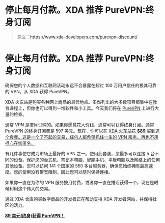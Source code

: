 # 停止每月付款。XDA 推荐 PureVPN:终身订阅

> 原文：<https://www.xda-developers.com/purevpn-discount/>

# 停止每月付款。XDA 推荐 PureVPN:终身订阅

确保您的个人数据和互联网活动永远不会暴露在超过 100 万用户信任的极其可靠的 VPN。从 XDA 获得 PureVPN。

XDA 火车站是购买各种网上商品的最佳地点。虽然列出的大多数项目都集中在教育课程上，但你也可以得到一堆软件和小工具。今天我们将在 [PureVPN](https://depot.xda-developers.com/sales/lifetime-of-purevpn?utm_source=xda-developers.com&utm_medium=referral&utm_campaign=lifetime-of-purevpn_012717&utm_term=scsf-214389) 上进行大量的检查。

通常 VPN 是按月订购的。如果你愿意花大价钱，通常可以获得终身订阅。通常 PureVPN 的终身订阅费是 597 美元。现在，你可以在 [XDA 火车站花 **$89** 买到这个套餐。这是一个了不起的交易，任何人都希望抓住一生的 VPN 服务，再也不用担心在线匿名。](https://depot.xda-developers.com/sales/lifetime-of-purevpn?utm_source=xda-developers.com&utm_medium=referral&utm_campaign=lifetime-of-purevpn_012717&utm_term=scsf-214389)

有几件事使它成为市场上最好的 VPN 之一。使用此套装，您最多可以连接 5 台不同的设备。保护您的台式机、笔记本电脑、智能手机、平板电脑以及网络上的任何其他设备。您可以访问 141 个国家的 550 多台服务器，确保您始终拥有最高速度。您的使用没有带宽限制，因此您可以随时保持连接。

如果你一直在为你的 VPN 服务按月付费，或者你一直在推迟获得一个，现在是时候利用这个伟大的交易。

通过 XDA 仓库购买数字商品的开发者正在帮助支持 XDA 开发者网站，并保持社区的活力。

[**89 美元(终身)获得 PureVPN！**](https://depot.xda-developers.com/sales/lifetime-of-purevpn?utm_source=xda-developers.com&utm_medium=referral&utm_campaign=lifetime-of-purevpn_012717&utm_term=scsf-214389)